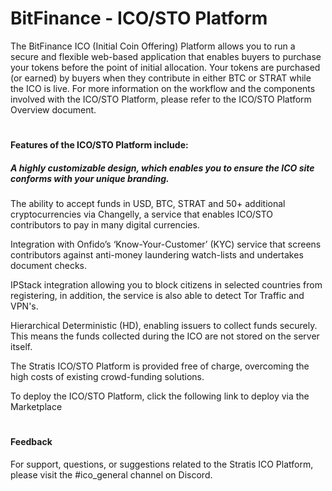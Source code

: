 
# BitFinance - ICO/STO Platform

The BitFinance ICO (Initial Coin Offering) Platform allows you to run a secure and flexible web-based application that enables buyers to purchase your tokens before the point of initial allocation. Your tokens are purchased (or earned) by buyers when they contribute in either BTC or STRAT while the ICO is live. For more information on the workflow and the components involved with the ICO/STO Platform, please refer to the ICO/STO Platform Overview document.

#

#### Features of the ICO/STO Platform include:

##### A highly customizable design, which enables you to ensure the ICO site conforms with your unique branding.

The ability to accept funds in USD, BTC, STRAT and 50+ additional cryptocurrencies via Changelly, a service that enables ICO/STO contributors to pay in many digital currencies.

Integration with Onfido’s ‘Know-Your-Customer’ (KYC) service that screens contributors against anti-money laundering watch-lists and undertakes document checks.

IPStack integration allowing you to block citizens in selected countries from registering, in addition, the service is also able to detect Tor Traffic and VPN's.

Hierarchical Deterministic (HD), enabling issuers to collect funds securely. This means the funds collected during the ICO are not stored on the server itself.

The Stratis ICO/STO Platform is provided free of charge, overcoming the high costs of existing crowd-funding solutions.

To deploy the ICO/STO Platform, click the following link to deploy via the Marketplace

#

#### Feedback
For support, questions, or suggestions related to the Stratis ICO Platform, please visit the #ico_general channel on Discord.

